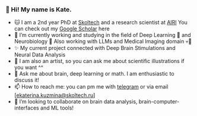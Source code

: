 ### 👀 Hi! My name is Kate. 

- 🐱 I am a 2nd year PhD at [Skoltech](https://skoltech.ru/) and a research scientist at [AIRI](https://airi.net/)
     You can check out my [Google Scholar](https://scholar.google.com/citations?user=pXx97XgAAAAJ&hl=ru) here
- 🌱 I’m currently working and studying in the field of Deep Learning 🤿 and Neurobiology 🧠
     Also working with LLMs and Medical Imaging domain 💀🦴
- ✨ My current project connected with Deep Brain Stimulations and Neural Data Analysis
- 🎨 I am also an artist, so you can ask me about scientific illustrations if you want ^^
- 💬 Ask me about brain, deep learning or math. I am enthusiastic to discuss it! 
- 📫 How to reach me: you can pm me with [telegram](https://t.me/NevermindOnArt) or via email [ekaterina.kuzmina@skoltech.ru]
- 🌝 I’m looking to collaborate on brain data analysis, brain-computer-interfaces and ML tools!
